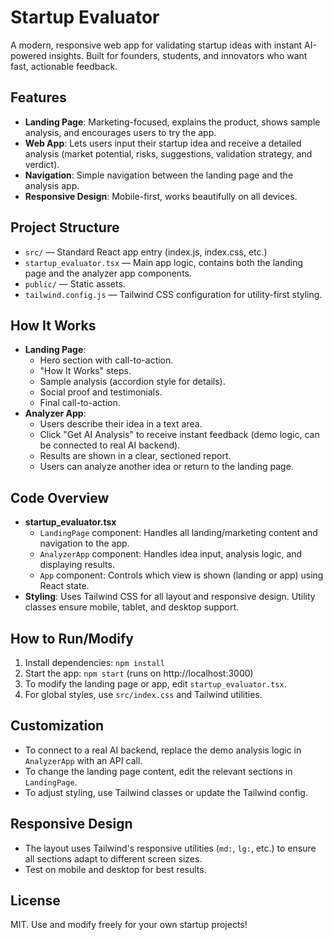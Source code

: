# Startup Evaluator

A modern, responsive web app for validating startup ideas with instant AI-powered insights. Built for founders, students, and innovators who want fast, actionable feedback.

## Features
- **Landing Page**: Marketing-focused, explains the product, shows sample analysis, and encourages users to try the app.
- **Web App**: Lets users input their startup idea and receive a detailed analysis (market potential, risks, suggestions, validation strategy, and verdict).
- **Navigation**: Simple navigation between the landing page and the analysis app.
- **Responsive Design**: Mobile-first, works beautifully on all devices.

## Project Structure
- `src/` — Standard React app entry (index.js, index.css, etc.)
- `startup_evaluator.tsx` — Main app logic, contains both the landing page and the analyzer app components.
- `public/` — Static assets.
- `tailwind.config.js` — Tailwind CSS configuration for utility-first styling.

## How It Works
- **Landing Page**: 
  - Hero section with call-to-action.
  - "How It Works" steps.
  - Sample analysis (accordion style for details).
  - Social proof and testimonials.
  - Final call-to-action.
- **Analyzer App**:
  - Users describe their idea in a text area.
  - Click "Get AI Analysis" to receive instant feedback (demo logic, can be connected to real AI backend).
  - Results are shown in a clear, sectioned report.
  - Users can analyze another idea or return to the landing page.

## Code Overview
- **startup_evaluator.tsx**
  - `LandingPage` component: Handles all landing/marketing content and navigation to the app.
  - `AnalyzerApp` component: Handles idea input, analysis logic, and displaying results.
  - `App` component: Controls which view is shown (landing or app) using React state.
- **Styling**: Uses Tailwind CSS for all layout and responsive design. Utility classes ensure mobile, tablet, and desktop support.

## How to Run/Modify
1. Install dependencies: `npm install`
2. Start the app: `npm start` (runs on http://localhost:3000)
3. To modify the landing page or app, edit `startup_evaluator.tsx`.
4. For global styles, use `src/index.css` and Tailwind utilities.

## Customization
- To connect to a real AI backend, replace the demo analysis logic in `AnalyzerApp` with an API call.
- To change the landing page content, edit the relevant sections in `LandingPage`.
- To adjust styling, use Tailwind classes or update the Tailwind config.

## Responsive Design
- The layout uses Tailwind's responsive utilities (`md:`, `lg:`, etc.) to ensure all sections adapt to different screen sizes.
- Test on mobile and desktop for best results.

## License
MIT. Use and modify freely for your own startup projects!

